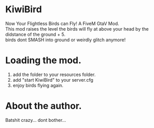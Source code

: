 # KiwiBird
Now Your Flightless Birds can Fly! A FiveM GtaV Mod.  
This mod raises the level the birds will fly at above your head by the didstance of the ground + 5.  
birds dont SMASH into ground or weirdly glitch anymore!  
  
# Loading the mod.
1. add the folder to your resources folder.  
2. add "start KiwiBird" to your server.cfg  
3. enjoy birds flying again.  
  
# About the author.
Batshit crazy... dont bother...
